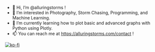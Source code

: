 - 👋 Hi, I’m @alluringstorms !
- 👀 I’m interested in Photography, Storm Chasing, Programming, and Machine Learning.
- 🌱 I’m currently learning how to plot basic and advanced graphs with Python using Plotly. 
- 📫 You can reach me at https://alluringstorms.com/contact !

[![ko-fi](https://ko-fi.com/img/githubbutton_sm.svg)](https://ko-fi.com/P5P6CVDWJ)
